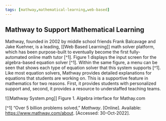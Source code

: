 ```yaml
---
tags: [mathway,mathematical-learning,web-based]
---
```


## Mathway to Support Mathematical Learning

Mathway, founded in 2002 by middle school friends Frank Balcavage and Jake Kuehner, is a leading, [[Web Based Learning]] math solver platform, which has been purpose-built to eventually become the first fully-automated online math tutor [^1].  Figure 1 displays the input screen for the algebra-based equation solver [^1].  Within the same figure, a menu can be seen that shows each type of equation solver that this system supports [^1].  Like most equation solvers, Mathway provides detailed explanations for equations that students are working on.  This is a supportive feature in mathematics for two reasons.  First, it provides students with personalized support and, second, it provides a resource to understaffed teaching teams.

![[Mathway System.png]]
Figure 1.  Algebra interface for Mathay.com

[^1] “Over 5 billion problems solved,” _Mathway_. [Online]. Available: https://www.mathway.com/about. [Accessed: 30-Oct-2022].